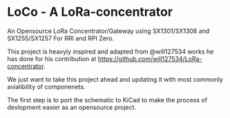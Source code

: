 # LoCo - A LoRa-concentrator

An Opensource LoRa Concentrator/Gateway using SX1301/SX1308 and SX1255/SX1257 For RRI and RPI Zero.

This project is heavyly inspired and adapted from @will127534 works he has done for his contribution at https://github.com/will127534/LoRa-concentrator.

We just want to take this project ahead and updating it with most commonly avialibility of componenets.

The first step is to port the schematic to KiCad to make the process of devlopment easier as an opensource project.

